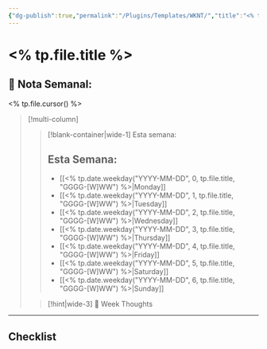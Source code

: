 ```yaml
---
{"dg-publish":true,"permalink":"/Plugins/Templates/WKNT/","title":"<% tp.file.title %>","updated":"2023-12-30T18:06:35.097-05:00"}
---
```



# <% tp.file.title %>
## 📅 Nota Semanal:
<% tp.file.cursor() %>

> [!multi-column]
> 
> > [!blank-container|wide-1] Esta semana:
> > ## Esta Semana:
> >- [[<% tp.date.weekday("YYYY-MM-DD", 0, tp.file.title, "GGGG-[W]WW") %>\|Monday]]
> > - [[<% tp.date.weekday("YYYY-MM-DD", 1, tp.file.title, "GGGG-[W]WW") %>\|Tuesday]]
> > - [[<% tp.date.weekday("YYYY-MM-DD", 2, tp.file.title, "GGGG-[W]WW") %>\|Wednesday]]
> > - [[<% tp.date.weekday("YYYY-MM-DD", 3, tp.file.title, "GGGG-[W]WW") %>\|Thursday]]
> > - [[<% tp.date.weekday("YYYY-MM-DD", 4, tp.file.title, "GGGG-[W]WW") %>\|Friday]]
> > - [[<% tp.date.weekday("YYYY-MM-DD", 5, tp.file.title, "GGGG-[W]WW") %>\|Saturday]]
> > - [[<% tp.date.weekday("YYYY-MM-DD", 6, tp.file.title, "GGGG-[W]WW") %>\|Sunday]]
> 
> > [!hint|wide-3] 💭 Week Thoughts
> > 

- - - 
## Checklist


